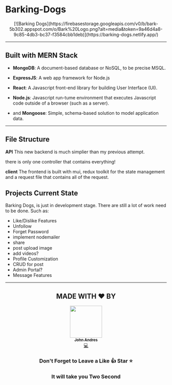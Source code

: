 # Barking-Dogs
<div align="center">
[![Barking Dogs](https://firebasestorage.googleapis.com/v0/b/bark-5b302.appspot.com/o/Bark%20Logo.png?alt=media&token=9a46d4a8-9c85-4db3-bc37-f3584cbb1deb)](https://barking-dogs.netlify.app/)
</div>
<hr>

## Built with MERN Stack

- <b>MongoDB</b>: A document-based database or NoSQL, to be precise MSQL.
- <b>ExpressJS</b>: A web app framework for Node.js
- <b>React</b>: A Javascript front-end library for building User Interface (UI).
- <b>Node.js</b>: Javascript run-tume environment that executes Javascript code outside of a browser (such as a server).

- and <b>Mongoose</b>: Simple, schema-based solution to model application data.
<hr>

## File Structure
<b>API</b> This new backend is much simplier than my previous attempt. 

there is only one controller that contains everything!

<b>client</b> The frontend is built with mui, redux toolkit for the state management and a request file that contains all of the request.

## Projects Current State
Barking Dogs, is just in development stage. There are still a lot of work need to be done.
Such as:
- Like/Dislike Features
- Unfollow
- Forget Password
- implement nodemailer
- share
- post upload image
- add videos?
- Profile Customization
- CRUD for post
- Admin Portal?
- Message Features
<hr>

<div align="center">

## MADE WITH ❤️ BY 

<td align="center"><a href="https://github.com/John4E656F"><img src="https://avatars.githubusercontent.com/u/104214379?v=4" width="100px;" alt=""/><br /><sub><b>John Andres</b></sub></a><br /><a href="https://github.com/John4E656F3" title="Code">💻</a> </td>


### Don't Forget to Leave a Like 👍 Star ⭐ 
### It will take you Two Second
</div>